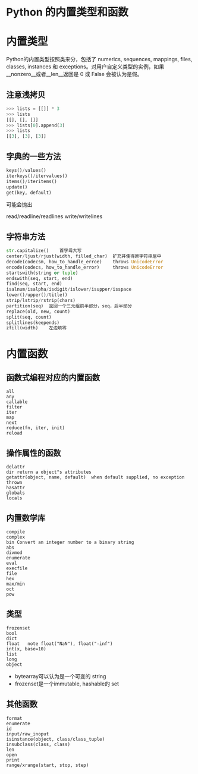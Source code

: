 # Python 的内置类型和函数

<!--
ID: b0c46366-4702-4855-bd16-3bf30c8b0444
Status: publish
Date: 2018-06-18T00:16:00
Modified: 2020-05-16T11:41:27
wp_id: 682
-->

# 内置类型

Python的内置类型按照类来分，包括了 numerics, sequences, mappings, files, classes, instances 和 exceptions。对用户自定义类型的实例，如果__nonzero__或者__len__返回是 0 或 False 会被认为是假。

## 注意浅拷贝

```py
>>> lists = [[]] * 3
>>> lists
[[], [], []]
>>> lists[0].append(3)
>>> lists
[[3], [3], [3]]
```

## 字典的一些方法

```py
keys()/values()
iterkeys()/itervalues()
items()/iteritems()
update()
get(key, default)
```

可能会抛出

read/readline/readlines
write/writelines

## 字符串方法

```py
str.capitalize() 	首字母大写
center/ljust/rjust(width, filled_char) 	扩充并使得原字符串居中
decode(codecsm, how_to_handle_erroe) 	throws UnicodeError
encode(codecs, how_to_handle_error) 	throws UnicodeError
startswith(string or tuple)	
endswith(seq, start, end)	
find(seq, start, end)	
isalnum/isalpha/isdigit/islower/isupper/isspace	
lower()/upper()/title()	
strip/lstrip/rstrip(chars)	
partition(seq) 	返回一个三元组前半部分，seq，后半部分
replace(old, new, count)	
split(seq, count)	
splitlines(keepends)	
zfill(width) 	左边填零
```

# 内置函数

## 函数式编程对应的内置函数

```
all
any
callable
filter
iter
map
next
reduce(fn, iter, init)
reload
```

## 操作属性的函数

```
delattr	
dir	return a object"s attributes
getattr(object, name, default)	when default supplied, no exception thrown
hasattr	
globals	
locals
```	

## 内置数学库

```
compile	
complex	
bin	Convert an integer number to a binary string
abs	
divmod	
enumerate	
eval	
execfile	
file	
hex  	
max/min	
oct	
pow
```	

## 类型

```
frozenset	
bool	
dict	
float	note float("NaN"), float("-inf")     
int(x, base=10)	
list	
long	
object
```	

* bytearray可以认为是一个可变的 string
* frozenset是一个immutable, hashable的 set



## 其他函数

```
format
enumerate
id
input/raw_inoput
isinstance(object, class/class_tuple)
insubclass(class, class)
len
open
print
range/xrange(start, stop, step)
```